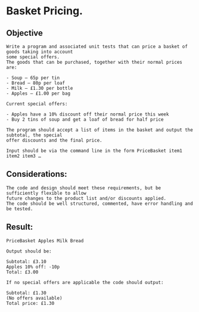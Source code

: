 # Basket Pricing.

## Objective

	Write a program and associated unit tests that can price a basket of goods taking into account 
	some special offers.
	The goods that can be purchased, together with their normal prices are:
	
	- Soup – 65p per tin
	- Bread – 80p per loaf
	- Milk – £1.30 per bottle
	- Apples – £1.00 per bag
	
	Current special offers:
	
	- Apples have a 10% discount off their normal price this week
	- Buy 2 tins of soup and get a loaf of bread for half price
	
	The program should accept a list of items in the basket and output the subtotal, the special 
	offer discounts and the final price.
	
	Input should be via the command line in the form PriceBasket item1 item2 item3 …

	
## Considerations:

	The code and design should meet these requirements, but be sufficiently flexible to allow 
	future changes to the product list and/or discounts applied.
	The code should be well structured, commented, have error handling and be tested.

## Result:

	PriceBasket Apples Milk Bread

	Output should be:

	Subtotal: £3.10
	Apples 10% off: -10p
	Total: £3.00

	If no special offers are applicable the code should output:

	Subtotal: £1.30
	(No offers available)
	Total price: £1.30





